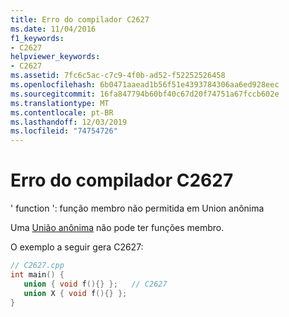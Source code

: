 ```yaml
---
title: Erro do compilador C2627
ms.date: 11/04/2016
f1_keywords:
- C2627
helpviewer_keywords:
- C2627
ms.assetid: 7fc6c5ac-c7c9-4f0b-ad52-f52252526458
ms.openlocfilehash: 6b0471aaead1b56f51e4393784306aa6ed928eec
ms.sourcegitcommit: 16fa847794b60bf40c67d20f74751a67fccb602e
ms.translationtype: MT
ms.contentlocale: pt-BR
ms.lasthandoff: 12/03/2019
ms.locfileid: "74754726"
---
```

# <a name="compiler-error-c2627"></a>Erro do compilador C2627

' function ': função membro não permitida em Union anônima

Uma [União anônima](../../cpp/unions.md#anonymous_unions) não pode ter funções membro.

O exemplo a seguir gera C2627:

```cpp
// C2627.cpp
int main() {
   union { void f(){} };   // C2627
   union X { void f(){} };
}
```
